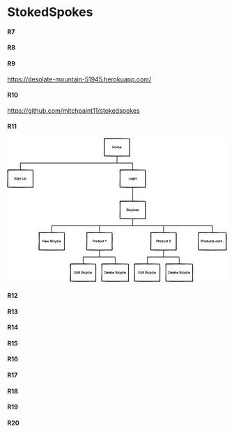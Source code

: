 # StokedSpokes

#### R7

#### R8

#### R9
https://desolate-mountain-51945.herokuapp.com/

#### R10
https://github.com/mitchpaint11/stokedspokes

#### R11
<img src="app/assets/images/StokedSpokes-Sitemap.png" alt="SiteMap" width="700"/>


#### R12

#### R13

#### R14

#### R15

#### R16

#### R17

#### R18

#### R19

#### R20